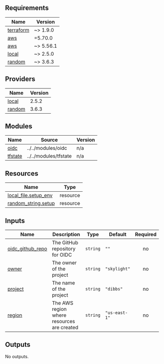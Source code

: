 <!-- BEGIN_TF_DOCS -->
## Requirements

| Name | Version |
|------|---------|
| <a name="requirement_terraform"></a> [terraform](#requirement\_terraform) | ~> 1.9.0 |
| <a name="requirement_aws"></a> [aws](#requirement\_aws) | =5.70.0 |
| <a name="requirement_aws"></a> [aws](#requirement\_aws) | ~> 5.56.1 |
| <a name="requirement_local"></a> [local](#requirement\_local) | ~> 2.5.0 |
| <a name="requirement_random"></a> [random](#requirement\_random) | ~> 3.6.3 |

## Providers

| Name | Version |
|------|---------|
| <a name="provider_local"></a> [local](#provider\_local) | 2.5.2 |
| <a name="provider_random"></a> [random](#provider\_random) | 3.6.3 |

## Modules

| Name | Source | Version |
|------|--------|---------|
| <a name="module_oidc"></a> [oidc](#module\_oidc) | ../../modules/oidc | n/a |
| <a name="module_tfstate"></a> [tfstate](#module\_tfstate) | ../../modules/tfstate | n/a |

## Resources

| Name | Type |
|------|------|
| [local_file.setup_env](https://registry.terraform.io/providers/hashicorp/local/latest/docs/resources/file) | resource |
| [random_string.setup](https://registry.terraform.io/providers/hashicorp/random/latest/docs/resources/string) | resource |

## Inputs

| Name | Description | Type | Default | Required |
|------|-------------|------|---------|:--------:|
| <a name="input_oidc_github_repo"></a> [oidc\_github\_repo](#input\_oidc\_github\_repo) | The GitHub repository for OIDC | `string` | `""` | no |
| <a name="input_owner"></a> [owner](#input\_owner) | The owner of the project | `string` | `"skylight"` | no |
| <a name="input_project"></a> [project](#input\_project) | The name of the project | `string` | `"dibbs"` | no |
| <a name="input_region"></a> [region](#input\_region) | The AWS region where resources are created | `string` | `"us-east-1"` | no |

## Outputs

No outputs.
<!-- END_TF_DOCS -->